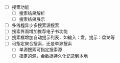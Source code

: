 - [ ] 搜索功能
  - [ ] 搜索结果解析
  - [ ] 搜索结果展示
- [ ] 多线程异步多搜索源搜索
- [ ] 搜索界面增加推荐电子书功能
- [ ] 搜索框增加自动提示列表，如输入：盘，提示：盘龙等
- [ ] 可指定聚合搜索，还是单源搜索
  - [ ] 单源搜索可指定搜索源
  -  [ ] 指定的源，会数据持久化记录到本地